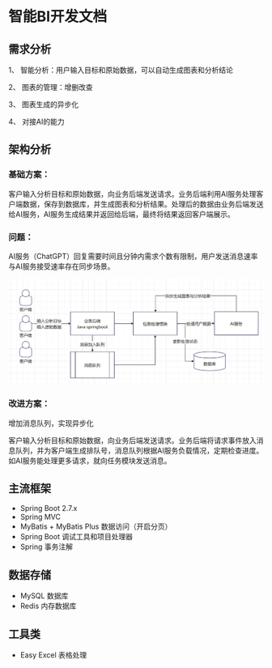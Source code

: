# 智能BI开发文档 

## 需求分析
1、	智能分析：用户输入目标和原始数据，可以自动生成图表和分析结论

2、	图表的管理：增删改查

3、	图表生成的异步化

4、	对接AI的能力

## 架构分析

### 基础方案：
客户输入分析目标和原始数据，向业务后端发送请求。业务后端利用AI服务处理客户端数据，保存到数据库，并生成图表和分析结果。处理后的数据由业务后端发送给AI服务，AI服务生成结果并返回给后端，最终将结果返回客户端展示。

### 问题：

AI服务（ChatGPT）回复需要时间且分钟内需求个数有限制，用户发送消息速率与AI服务接受速率存在同步场景。

![](doc/flow_chart.png)

### 改进方案：
增加消息队列，实现异步化

客户输入分析目标和原始数据，向业务后端发送请求。业务后端将请求事件放入消息队列，并为客户端生成排队号，消息队列根据AI服务负载情况，定期检查进度。如AI服务能处理更多请求，就向任务模块发送消息。


## 主流框架

- Spring Boot 2.7.x
- Spring MVC
- MyBatis + MyBatis Plus 数据访问（开启分页）
- Spring Boot 调试工具和项目处理器
- Spring 事务注解

## 数据存储

- MySQL 数据库
- Redis 内存数据库

## 工具类

- Easy Excel 表格处理
